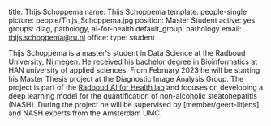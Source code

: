 title: Thijs Schoppema
name: Thijs Schoppema
template: people-single
picture: people/Thijs_Schoppema.jpg
position: Master Student
active: yes
groups: diag, pathology, ai-for-health
default_group: pathology
email: thijs.schoppema@ru.nl
office: 
type: student

Thijs Schoppema is a master's student in Data Science at the Radboud University, Nijmegen. He received his bachelor degree in Bioinformatics at HAN university of applied sciences.
From February 2023 he will be starting his Master Thesis project at the Diagnostic Image Analysis Group. The project is part of the [Radboud AI for Health lab](https://www.ai-for-health.nl) and focuses on developing a deep learning model for the quantification of non-alcoholic steatohepatitis (NASH).
During the project he will be supervised by [member/geert-litjens] and NASH experts from the Amsterdam UMC.